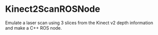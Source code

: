 # Kinect2ScanROSNode
Emulate a laser scan using 3 slices from the Kinect v2 depth information and make a C++ ROS node.
